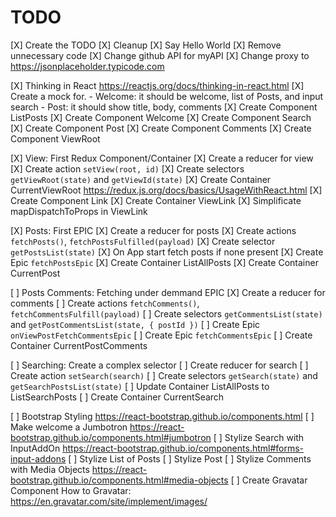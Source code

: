 TODO
====

[X] Create the TODO
[X] Cleanup
    [X] Say Hello World
    [X] Remove unnecessary code
    [X] Change github API for myAPI
    [X] Change proxy to https://jsonplaceholder.typicode.com

[X] Thinking in React
    https://reactjs.org/docs/thinking-in-react.html
    [X] Create a mock for.
        - Welcome: it should be welcome, list of Posts, and input search
        - Post: it should show title, body, comments
    [X] Create Component ListPosts
    [X] Create Component Welcome
    [X] Create Component Search
    [X] Create Component Post
    [X] Create Component Comments
    [X] Create Component ViewRoot

[X] View: First Redux Component/Container
    [X] Create a reducer for view
    [X] Create action `setView(root, id)`
    [X] Create selectors `getViewRoot(state)` and `getViewId(state)`
    [X] Create Container CurrentViewRoot
        https://redux.js.org/docs/basics/UsageWithReact.html
    [X] Create Component Link
    [X] Create Container ViewLink
    [X] Simplificate mapDispatchToProps in ViewLink

[X] Posts: First EPIC
    [X] Create a reducer for posts
    [X] Create actions `fetchPosts()`, `fetchPostsFulfilled(payload)`
    [X] Create selector `getPostsList(state)`
    [X] On App start fetch posts if none present
    [X] Create Epic `fetchPostsEpic`
    [X] Create Container ListAllPosts
    [X] Create Container CurrentPost

[ ] Posts Comments: Fetching under demmand EPIC
    [X] Create a reducer for comments
    [ ] Create actions `fetchComments()`, `fetchCommentsFulfill(payload)`
    [ ] Create selectors `getCommentsList(state)` 
        and `getPostCommentsList(state, { postId })`
    [ ] Create Epic `onViewPostFetchCommentsEpic`
    [ ] Create Epic `fetchCommentsEpic`
    [ ] Create Container CurrentPostComments

[ ] Searching: Create a complex selector
    [ ] Create reducer for search
    [ ] Create action `setSearch(search)`
    [ ] Create selectors `getSearch(state)` and `getSearchPostsList(state)`
    [ ] Update Container ListAllPosts to ListSearchPosts
    [ ] Create Container CurrentSearch

[ ] Bootstrap Styling
    https://react-bootstrap.github.io/components.html
    [ ] Make welcome a Jumbotron
        https://react-bootstrap.github.io/components.html#jumbotron
    [ ] Stylize Search with InputAddOn
        https://react-bootstrap.github.io/components.html#forms-input-addons
    [ ] Stylize List of Posts
    [ ] Stylize Post
    [ ] Stylize Comments with Media Objects
        https://react-bootstrap.github.io/components.html#media-objects
    [ ] Create Gravatar Component
        How to Gravatar: https://en.gravatar.com/site/implement/images/

        
    